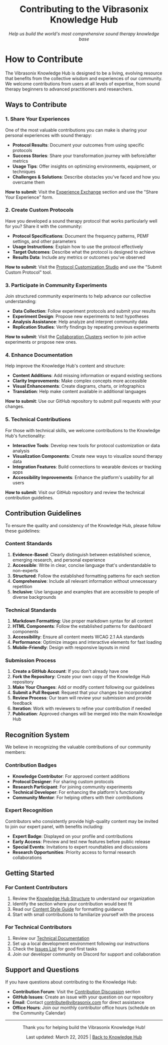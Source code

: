 <div style="text-align: center;">
  <h1>Contributing to the Vibrasonix Knowledge Hub</h1>
  <p><em>Help us build the world's most comprehensive sound therapy knowledge base</em></p>
</div>

# How to Contribute

The Vibrasonix Knowledge Hub is designed to be a living, evolving resource that benefits from the collective wisdom and experiences of our community. We welcome contributions from users at all levels of expertise, from sound therapy beginners to advanced practitioners and researchers.

## Ways to Contribute

### 1. Share Your Experiences

One of the most valuable contributions you can make is sharing your personal experiences with sound therapy:

- **Protocol Results**: Document your outcomes from using specific protocols
- **Success Stories**: Share your transformation journey with before/after metrics
- **Usage Tips**: Offer insights on optimizing environments, equipment, or techniques
- **Challenges & Solutions**: Describe obstacles you've faced and how you overcame them

**How to submit**: Visit the [Experience Exchange](community-cosmos/experience-exchange/index.md) section and use the "Share Your Experience" form.

### 2. Create Custom Protocols

Have you developed a sound therapy protocol that works particularly well for you? Share it with the community:

- **Protocol Specifications**: Document the frequency patterns, PEMF settings, and other parameters
- **Usage Instructions**: Explain how to use the protocol effectively
- **Target Outcomes**: Describe what the protocol is designed to achieve
- **Results Data**: Include any metrics or outcomes you've observed

**How to submit**: Visit the [Protocol Customization Studio](sonic-lab/protocol-customization-studio/index.md) and use the "Submit Custom Protocol" tool.

### 3. Participate in Community Experiments

Join structured community experiments to help advance our collective understanding:

- **Data Collection**: Follow experiment protocols and submit your results
- **Experiment Design**: Propose new experiments to test hypotheses
- **Analysis Assistance**: Help analyze and interpret community data
- **Replication Studies**: Verify findings by repeating previous experiments

**How to submit**: Visit the [Collaboration Clusters](community-cosmos/collaboration-clusters/index.md) section to join active experiments or propose new ones.

### 4. Enhance Documentation

Help improve the Knowledge Hub's content and structure:

- **Content Additions**: Add missing information or expand existing sections
- **Clarity Improvements**: Make complex concepts more accessible
- **Visual Enhancements**: Create diagrams, charts, or infographics
- **Translation**: Help make content available in additional languages

**How to submit**: Use our GitHub repository to submit pull requests with your changes.

### 5. Technical Contributions

For those with technical skills, we welcome contributions to the Knowledge Hub's functionality:

- **Interactive Tools**: Develop new tools for protocol customization or data analysis
- **Visualization Components**: Create new ways to visualize sound therapy data
- **Integration Features**: Build connections to wearable devices or tracking apps
- **Accessibility Improvements**: Enhance the platform's usability for all users

**How to submit**: Visit our GitHub repository and review the technical contribution guidelines.

## Contribution Guidelines

To ensure the quality and consistency of the Knowledge Hub, please follow these guidelines:

### Content Standards

1. **Evidence-Based**: Clearly distinguish between established science, emerging research, and personal experience
2. **Accessible**: Write in clear, concise language that's understandable to non-experts
3. **Structured**: Follow the established formatting patterns for each section
4. **Comprehensive**: Include all relevant information without unnecessary repetition
5. **Inclusive**: Use language and examples that are accessible to people of diverse backgrounds

### Technical Standards

1. **Markdown Formatting**: Use proper markdown syntax for all content
2. **HTML Components**: Follow the established patterns for dashboard components
3. **Accessibility**: Ensure all content meets WCAG 2.1 AA standards
4. **Performance**: Optimize images and interactive elements for fast loading
5. **Mobile-Friendly**: Design with responsive layouts in mind

### Submission Process

1. **Create a GitHub Account**: If you don't already have one
2. **Fork the Repository**: Create your own copy of the Knowledge Hub repository
3. **Make Your Changes**: Add or modify content following our guidelines
4. **Submit a Pull Request**: Request that your changes be incorporated
5. **Review Process**: Our team will review your submission and provide feedback
6. **Iteration**: Work with reviewers to refine your contribution if needed
7. **Publication**: Approved changes will be merged into the main Knowledge Hub

## Recognition System

We believe in recognizing the valuable contributions of our community members:

### Contribution Badges

- **Knowledge Contributor**: For approved content additions
- **Protocol Designer**: For sharing custom protocols
- **Research Participant**: For joining community experiments
- **Technical Developer**: For enhancing the platform's functionality
- **Community Mentor**: For helping others with their contributions

### Expert Recognition

Contributors who consistently provide high-quality content may be invited to join our expert panel, with benefits including:

- **Expert Badge**: Displayed on your profile and contributions
- **Early Access**: Preview and test new features before public release
- **Special Events**: Invitations to expert roundtables and discussions
- **Research Opportunities**: Priority access to formal research collaborations

## Getting Started

### For Content Contributors

1. Review the [Knowledge Hub Structure](about.md#hub-structure) to understand our organization
2. Identify the section where your contribution would best fit
3. Read our [Content Style Guide](contribute/content-style-guide.md) for formatting guidance
4. Start with small contributions to familiarize yourself with the process

### For Technical Contributors

1. Review our [Technical Documentation](contribute/technical-documentation.md)
2. Set up a local development environment following our instructions
3. Check the [Issues List](https://github.com/vibrasonix/knowledge-hub/issues) for good first tasks
4. Join our developer community on Discord for support and collaboration

## Support and Questions

If you have questions about contributing to the Knowledge Hub:

- **Contribution Forum**: Visit the [Contribution Discussion](community-cosmos/collaboration-clusters/contribution-forum.md) section
- **GitHub Issues**: Create an issue with your question on our repository
- **Email**: Contact contribute@vibrasonix.com for direct assistance
- **Office Hours**: Join our monthly contributor office hours (schedule on the Community Calendar)

---

<div style="text-align: center;">
  <p>Thank you for helping build the Vibrasonix Knowledge Hub!</p>
  <p>Last updated: March 22, 2025 | <a href="index.md">Back to Knowledge Hub</a></p>
</div>
